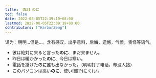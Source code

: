 ```yaml
---
title: 【N3】のに
toc: false
date: 2022-08-05T22:39:19+08:00
lastmod: 2022-08-05T22:39:19+08:00
contributors: ["HarborZeng"]
---
```


译为：明明...但是...。含有感叹，出乎意料，后悔，遗憾，气愤，责怪等语气。

- 彼は絶対に来ると言った**のに**、まだ来ません。
- 昨日は暖かかった**のに**、今日は寒い。
- 電話を掛けた**のに**誰も出なかった。（明明打了电话，却没人接）
- このパソコンは高い**のに**、使い[難]^(にく)い。

